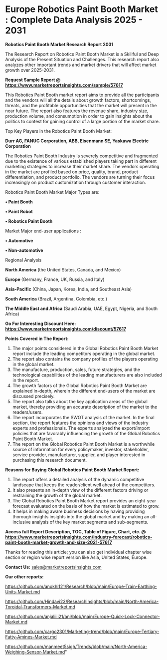 # Europe Robotics Paint Booth Market : Complete Data Analysis 2025 - 2031

<strong>Robotics Paint Booth Market Research Report 2031</strong>

The Research Report on Robotics Paint Booth Market is a Skillful and Deep Analysis of the Present Situation and Challenges. This research report also analyzes other important trends and market drivers that will affect market growth over 2025-2031.

<strong>Request Sample Report @ <a href=https://www.marketreportsinsights.com/sample/57617>https://www.marketreportsinsights.com/sample/57617</a></strong>

This Robotics Paint Booth market report aims to provide all the participants and the vendors will all the details about growth factors, shortcomings, threats, and the profitable opportunities that the market will present in the near future. The report also features the revenue share, industry size, production volume, and consumption in order to gain insights about the politics to contest for gaining control of a large portion of the market share.

Top Key Players in the Robotics Paint Booth Market:

<strong>Durr AG, FANUC Corporation, ABB, Eisenmann SE, Yaskawa Electric Corporation</strong>

The Robotics Paint Booth Industry is severely competitive and fragmented due to the existence of various established players taking part in different marketing strategies to increase their market share. The vendors operating in the market are profiled based on price, quality, brand, product differentiation, and product portfolio. The vendors are turning their focus increasingly on product customization through customer interaction.

Robotics Paint Booth Market Major Types are:

<strong>• Paint Booth

• Paint Robot

• Robotics Paint Booth</strong>

Market Major end-user applications :

<strong>• Automotive

• Non-automotive</strong>

Regional Analysis

</u><strong><b>North America</b></strong> (the United States, Canada, and Mexico)

<strong><b>Europe </b></strong>(Germany, France, UK, Russia, and Italy)

<strong><b>Asia-Pacific</b></strong> (China, Japan, Korea, India, and Southeast Asia)

<strong><b>South America</b></strong> (Brazil, Argentina, Colombia, etc.)

<strong><b>The Middle East and Africa</b></strong> (Saudi Arabia, UAE, Egypt, Nigeria, and South Africa)

<strong>Go For Interesting Discount Here: <a href=https://www.marketreportsinsights.com/discount/57617>https://www.marketreportsinsights.com/discount/57617</a></strong>

<strong>Points Covered in The Report:</strong>
<ol>
  <li>The major points considered in the Global Robotics Paint Booth Market report include the leading competitors operating in the global market.</li>
  <li>The report also contains the company profiles of the players operating in the global market.</li>
  <li>The manufacture, production, sales, future strategies, and the technological capabilities of the leading manufacturers are also included in the report.</li>
  <li>The growth factors of the Global Robotics Paint Booth Market are explained in-depth, wherein the different end-users of the market are discussed precisely.</li>
  <li>The report also talks about the key application areas of the global market, thereby providing an accurate description of the market to the readers/users.</li>
  <li>The report incorporates the SWOT analysis of the market. In the final section, the report features the opinions and views of the industry experts and professionals. The experts analyzed the export/import policies that are favorably influencing the growth of the Global Robotics Paint Booth Market.</li>
  <li>The report on the Global Robotics Paint Booth Market is a worthwhile source of information for every policymaker, investor, stakeholder, service provider, manufacturer, supplier, and player interested in purchasing this research document.</li>
</ol>
<strong>Reasons for Buying Global Robotics Paint Booth Market Report:</strong>

<ol>
  <li>The report offers a detailed analysis of the dynamic competitive landscape that keeps the reader/client well ahead of the competitors.</li>
  <li>It also presents an in-depth view of the different factors driving or restraining the growth of the global market.</li>
  <li>The Global Robotics Paint Booth Market report provides an eight-year forecast evaluated on the basis of how the market is estimated to grow.</li>
  <li>It helps in making aware business decisions by having providing thorough insights insights into the global market and by making an all-inclusive analysis of the key market segments and sub-segments.</li>
</ol>
<strong>Access full Report Description, TOC, Table of Figure, Chart, etc. @ <a href=https://www.marketreportsinsights.com/industry-forecast/robotics-paint-booth-market-growth-and-size-2021-57617>https://www.marketreportsinsights.com/industry-forecast/robotics-paint-booth-market-growth-and-size-2021-57617</a></strong>


Thanks for reading this article; you can also get individual chapter wise section or region wise report version like Asia, United States, Europe.

<strong>Contact Us:</strong>
sales@marketreportsinsights.com

<strong>Our other reports:</strong>

<a href=https://github.com/anokhi121/Research/blob/main/Europe-Train-Earthing-Units-Market.md>https://github.com/anokhi121/Research/blob/main/Europe-Train-Earthing-Units-Market.md</a>

<a href=https://github.com/Hindavi23/Researchinsights/blob/main/North-America-Toroidal-Transformers-Market.md>https://github.com/Hindavi23/Researchinsights/blob/main/North-America-Toroidal-Transformers-Market.md</a>

<a href=https://github.com/anjaliiii21/ani/blob/main/Europe-Quick-Lock-Connector-Market.md>https://github.com/anjaliiii21/ani/blob/main/Europe-Quick-Lock-Connector-Market.md</a>

<a href=https://github.com/cargo2301/Marketing-trend/blob/main/Europe-Tertiary-Fatty-Amines-Market.md>https://github.com/cargo2301/Marketing-trend/blob/main/Europe-Tertiary-Fatty-Amines-Market.md</a>

<a href=https://github.com/manmeet5sigh/Trends/blob/main/North-America-Weighing-Sensor-Market.md>https://github.com/manmeet5sigh/Trends/blob/main/North-America-Weighing-Sensor-Market.md</a>"
